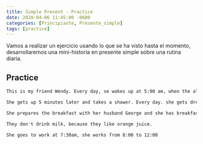 ```yaml
---
title: Simple Present - Practice
date: 2020-04-06 11:45:00 -0600
categories: [Principiante, Presente_simple]
tags: [practice]
---
```


Vamos a realizar un ejercicio usando lo que se ha visto hasta el momento, desarrollaremos una mini-historia en presente simple sobre una rutina diaria.

## Practice

```html
This is my friend Wendy. Every day, se wakes up at 5:00 am, when the alarm rings.

She gets up 5 minutes later and takes a shower. Every day. she gets dressed in her bedroom and then she goes to the kitchen.

She prepares the breakfast with her husband George and she has breakfast with her family.

They don't drink milk, because they like orange juice.

She goes to work at 7:30am, she works from 8:00 to 12:00
```